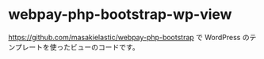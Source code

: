 # webpay-php-bootstrap-wp-view
https://github.com/masakielastic/webpay-php-bootstrap で WordPress のテンプレートを使ったビューのコードです。
